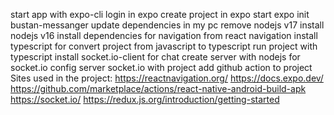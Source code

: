 start app with expo-cli 
login in expo 
create project in expo 
start expo init bustan-messanger
update dependencies in my pc 
remove nodejs v17 install nodejs v16
install dependencies for navigation from react navigation 
install typescript for convert project from javascript to typescript 
run project with typescript 
install socket.io-client for chat 
create server with nodejs for socket.io 
config server socket.io with project 
add github action to project 
Sites used in the project:
https://reactnavigation.org/
https://docs.expo.dev/
https://github.com/marketplace/actions/react-native-android-build-apk
https://socket.io/
https://redux.js.org/introduction/getting-started